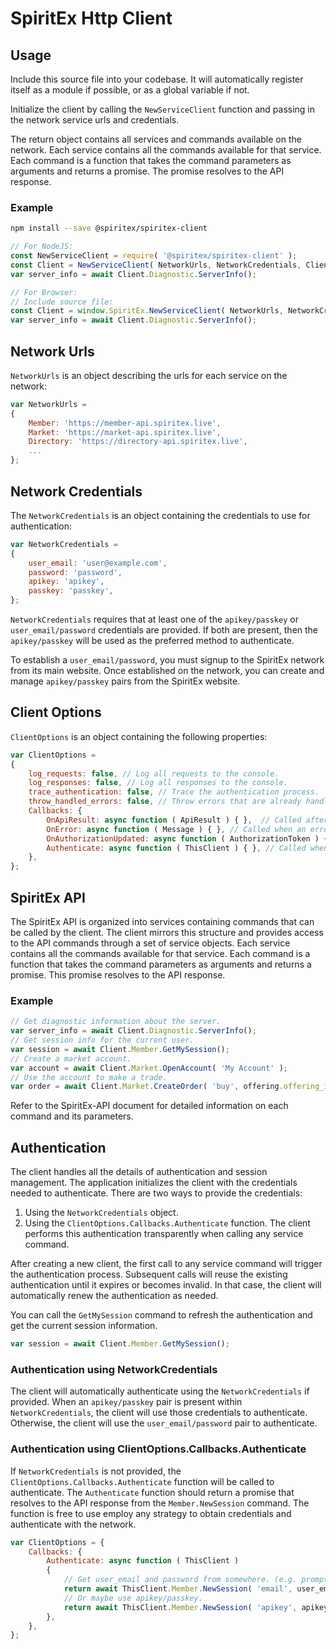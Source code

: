 # SpiritEx Http Client


## Usage

Include this source file into your codebase.
It will automatically register itself as a module if possible, or as a global variable if not.

Initialize the client by calling the `NewServiceClient` function and passing in the network service urls and credentials.

The return object contains all services and commands available on the network.
Each service contains all the commands available for that service.
Each command is a function that takes the command parameters as arguments and returns a promise.
The promise resolves to the API response.


### Example

```bash
npm install --save @spiritex/spiritex-client
```

```javascript
// For NodeJS:
const NewServiceClient = require( '@spiritex/spiritex-client' );
const Client = NewServiceClient( NetworkUrls, NetworkCredentials, ClientOptions );
var server_info = await Client.Diagnostic.ServerInfo();
```

```javascript
// For Browser:
// Include source file: 
const Client = window.SpiritEx.NewServiceClient( NetworkUrls, NetworkCredentials, ClientOptions );
var server_info = await Client.Diagnostic.ServerInfo();
```


## Network Urls

`NetworkUrls` is an object describing the urls for each service on the network:
```js
var NetworkUrls =
{
	Member: 'https://member-api.spiritex.live',
	Market: 'https://market-api.spiritex.live',
	Directory: 'https://directory-api.spiritex.live',
	...
};
```


## Network Credentials

The `NetworkCredentials` is an object containing the credentials to use for authentication:
```js
var NetworkCredentials =
{
	user_email: 'user@example.com',
	password: 'password',
	apikey: 'apikey',
	passkey: 'passkey',
};
```
`NetworkCredentials` requires that at least one of the `apikey/passkey` or `user_email/password` credentials are provided.
If both are present, then the `apikey/passkey` will be used as the preferred method to authenticate.

To establish a `user_email/password`, you must signup to the SpiritEx network from its main website.
Once established on the network, you can create and manage `apikey/passkey` pairs from the SpiritEx website.


## Client Options

`ClientOptions` is an object containing the following properties:
```js
var ClientOptions =
{
	log_requests: false, // Log all requests to the console.
	log_responses: false, // Log all responses to the console.
	trace_authentication: false, // Trace the authentication process.
	throw_handled_errors: false, // Throw errors that are already handled by the client.
	Callbacks: {
		OnApiResult: async function ( ApiResult ) { },  // Called after every API call.
		OnError: async function ( Message ) { }, // Called when an error occurs.
		OnAuthorizationUpdated: async function ( AuthorizationToken ) { }, // Called when the authorization token is updated.
		Authenticate: async function ( ThisClient ) { }, // Called when the client needs to authenticate. Required if not using NetworkCredentials.
	},
};
```


## SpiritEx API

The SpiritEx API is organized into services containing commands that can be called by the client.
The client mirrors this structure and provides access to the API commands through a set of service objects.
Each service contains all the commands available for that service.
Each command is a function that takes the command parameters as arguments and returns a promise.
This promise resolves to the API response.

### Example

```javascript
// Get diagnostic information about the server.
var server_info = await Client.Diagnostic.ServerInfo();
// Get session info for the current user.
var session = await Client.Member.GetMySession();
// Create a market account.
var account = await Client.Market.OpenAccount( 'My Account' );
// Use the account to make a trade.
var order = await Client.Market.CreateOrder( 'buy', offering.offering_id, account.account_id, session.user_id, 1, 100, '*' );
```

Refer to the SpiritEx-API document for detailed information on each command and its parameters.


## Authentication

The client handles all the details of authentication and session management.
The application initializes the client with the credentials needed to authenticate.
There are two ways to provide the credentials:
1. Using the `NetworkCredentials` object.
2. Using the `ClientOptions.Callbacks.Authenticate` function.
The client performs this authentication transparently when calling any service command.

After creating a new client, the first call to any service command will trigger the authentication process.
Subsequent calls will reuse the existing authentication until it expires or becomes invalid.
In that case, the client will automatically renew the authentication as needed.

You can call the `GetMySession` command to refresh the authentication and get the current session information.

```javascript
var session = await Client.Member.GetMySession();
```

### Authentication using NetworkCredentials

The client will automatically authenticate using the `NetworkCredentials` if provided.
When an `apikey/passkey` pair is present within `NetworkCredentials`, the client will use those credentials to authenticate.
Otherwise, the client will use the `user_email/password` pair to authenticate.


### Authentication using ClientOptions.Callbacks.Authenticate

If `NetworkCredentials` is not provided, the `ClientOptions.Callbacks.Authenticate` function will be called to authenticate.
The `Authenticate` function should return a promise that resolves to the API response from the `Member.NewSession` command.
The function is free to use employ any strategy to obtain credentials and authenticate with the network.

```js
var ClientOptions = {
	Callbacks: {
		Authenticate: async function ( ThisClient ) 
		{
			// Get user_email and password from somewhere. (e.g. prompt user, from storage, etc.)
			return await ThisClient.Member.NewSession( 'email', user_email, password );
			// Or maybe use apikey/passkey.
			return await ThisClient.Member.NewSession( 'apikey', apikey, passkey );
		},
	},
};
```

